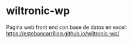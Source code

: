 # wiltronic-wp
Pagina web front end con base de datos en excel: https://estebancarrillog.github.io/wiltronic-wp/
